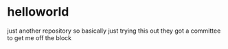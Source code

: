 # helloworld
just another repository
so basically just trying this out
they got a committee to get me off the block
